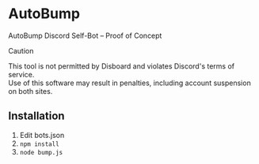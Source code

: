 # AutoBump
AutoBump Discord Self-Bot – Proof of Concept

> [!CAUTION] 
> This tool is not permitted by Disboard and violates Discord's terms of service.  
> Use of this software may result in penalties, including account suspension on both sites.


## Installation
1. Edit bots.json
2. `npm install`  
3. `node bump.js`
